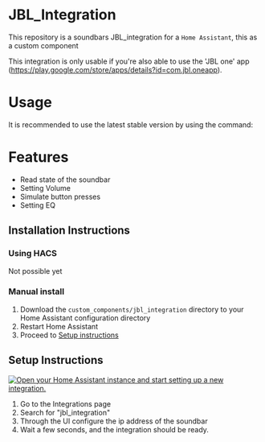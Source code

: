 JBL_Integration
===========================================

This repository is a soundbars JBL_integration for a `Home Assistant`, this as a custom component

This integration is only usable if you're also able to use the 'JBL one' app (https://play.google.com/store/apps/details?id=com.jbl.oneapp). 




Usage
=====


It is recommended to use the latest stable version by using the command:



Features
========
- Read state of the soundbar
- Setting Volume
- Simulate button presses
- Setting EQ

## Installation Instructions

### Using HACS

Not possible yet

### Manual install

1. Download the `custom_components/jbl_integration` directory to your Home Assistant configuration directory
2. Restart Home Assistant
3. Proceed to [Setup instructions](#setup-instructions)

## Setup Instructions

[![Open your Home Assistant instance and start setting up a new integration.](https://my.home-assistant.io/badges/config_flow_start.svg)](https://my.home-assistant.io/redirect/config_flow_start/?domain=jbl_integration)

1. Go to the Integrations page
2. Search for "jbl_integration"
3. Through the UI configure the ip address of the soundbar 
4. Wait a few seconds, and the integration should be ready.


